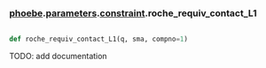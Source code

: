 ### [phoebe](phoebe.md).[parameters](phoebe.parameters.md).[constraint](phoebe.parameters.constraint.md).roche_requiv_contact_L1

```py

def roche_requiv_contact_L1(q, sma, compno=1)

```



TODO: add documentation

